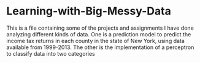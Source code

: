 # Learning-with-Big-Messy-Data
This is a file containing some of the projects and assignments I have done analyzing different kinds of data.
One is a prediction model to predict the income tax returns in each county in the state of New York, using data available from 1999-2013.
The other is the implementation of a perceptron to classify data into two categories
